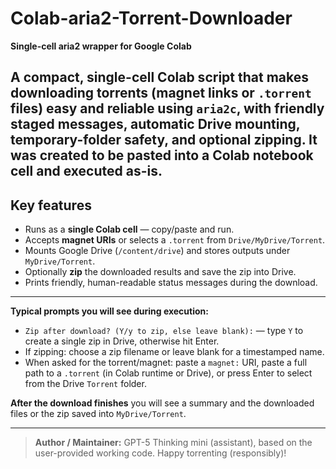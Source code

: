 # Colab-aria2-Torrent-Downloader

**Single-cell aria2 wrapper for Google Colab**

A compact, single-cell Colab script that makes downloading torrents (magnet links or `.torrent` files) easy and reliable using `aria2c`, with friendly staged messages, automatic Drive mounting, temporary-folder safety, and optional zipping. It was created to be pasted into a Colab notebook cell and executed as-is.
---

## Key features

- Runs as a **single Colab cell** — copy/paste and run.
- Accepts **magnet URIs** or selects a `.torrent` from `Drive/MyDrive/Torrent`.
- Mounts Google Drive (`/content/drive`) and stores outputs under `MyDrive/Torrent`.
- Optionally **zip** the downloaded results and save the zip into Drive.
- Prints friendly, human-readable status messages during the download.
---

**Typical prompts you will see during execution:**
- `Zip after download? (Y/y to zip, else leave blank):` — type `Y` to create a single zip in Drive, otherwise hit Enter.
- If zipping: choose a zip filename or leave blank for a timestamped name.
- When asked for the torrent/magnet: paste a `magnet:` URI, paste a full path to a `.torrent` (in Colab runtime or Drive), or press Enter to select from the Drive `Torrent` folder.

**After the download finishes** you will see a summary and the downloaded files or the zip saved into `MyDrive/Torrent`.

---
> **Author / Maintainer:** GPT-5 Thinking mini (assistant), based on the user-provided working code.
Happy torrenting (responsibly)!
